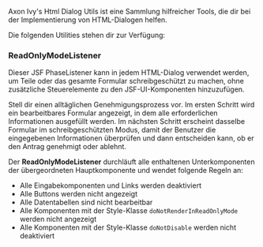 Axon Ivy's Html Dialog Utils ist eine Sammlung hilfreicher Tools, die dir bei der Implementierung von HTML-Dialogen helfen. 

Die folgenden Utilities stehen dir zur Verfügung:

### ReadOnlyModeListener

Dieser JSF PhaseListener kann in jedem HTML-Dialog verwendet werden, um Teile oder das gesamte Formular schreibgeschützt zu machen, ohne zusätzliche Steuerelemente zu den JSF-UI-Komponenten hinzuzufügen.

Stell dir einen alltäglichen Genehmigungsprozess vor. Im ersten Schritt wird ein bearbeitbares Formular angezeigt, in dem alle erforderlichen Informationen ausgefüllt werden. Im nächsten Schritt erscheint dasselbe Formular im schreibgeschützten Modus, damit der Benutzer die eingegebenen Informationen überprüfen und dann entscheiden kann, ob er den Antrag genehmigt oder ablehnt.

Der **ReadOnlyModeListener** durchläuft alle enthaltenen Unterkomponenten der übergeordneten Hauptkomponente und wendet folgende Regeln an:
* Alle Eingabekomponenten und Links werden deaktiviert
* Alle Buttons werden nicht angezeigt
* Alle Datentabellen sind nicht bearbeitbar
* Alle Komponenten mit der Style-Klasse `doNotRenderInReadOnlyMode` werden nicht angezeigt
* Alle Komponenten mit der Style-Klasse `doNotDisable` werden nicht deaktiviert
